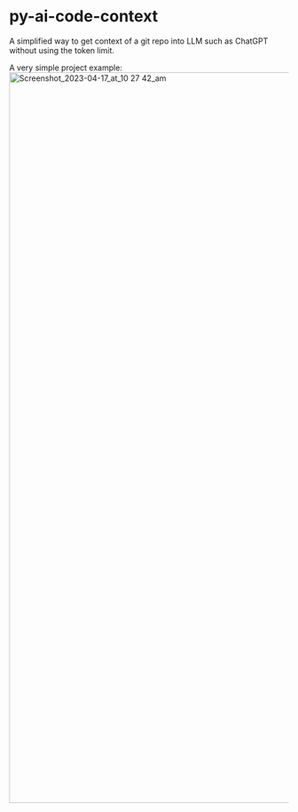# py-ai-code-context

A simplified way to get context of a git repo into LLM such as ChatGPT without using the token limit.

A very simple project example:
<img width="1316" alt="Screenshot_2023-04-17_at_10 27 42_am" src="https://github.com/crushingCodes/py-ai-code-context/assets/26400289/a154b2ab-6087-4c5a-9c76-824ba06e3e6c">

